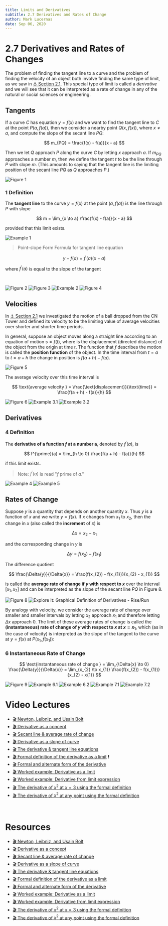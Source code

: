 ```yaml
---
title: Limits and Derivatives
subtitle: 2.7 Derivatives and Rates of Change
author: Mark Lucernas
date: Sep 06, 2020
---
```



# 2.7 Derivatives and Rates of Changes

The problem of finding the tangent line to a curve and the problem of finding
the velocity of an object both involve finding the same type of limit, as we saw
in [⚓ Section 2.1](ch-2-1#the-tangent-line-and-velocity-problem). This special
type of limit is called a _derivative_ and we will see that it can be interpreted
as a rate of change in any of the natural or social sciences or engineering.

## Tangents

If a curve $C$ has equation $y = f(x)$ and we want to find the tangent line to
$C$ at the point $P(a, f(a))$, then we consider a nearby point $Q(x, f(x))$,
where $x \neq a$, and compute the slope of the secant line $PQ$:

$$
m_{PQ} = \frac{f(x) - f(a)}{x - a}
$$

Then we let $Q$ approach $P$ along the curve $C$ by letting $x$ approach $a$. If
$m_{PQ}$ approaches a number $m$, then we define the $\text{tangent } t$ to be
the line through $P$ with slope $m$. (This amounts to saying that the tangent
line is the limiting position of the secant line $PQ$ as $Q$ approaches $P$.)

![Figure 1](../../../../../files/fall-2020/MATH-150/chapter-2/2.7_figure-1.png)

### 1 Definition

The **tangent line** to the curve $y = f(x)$ at the point $(a, f(a))$ is the
line through $P$ with slope

$$
m = \lim_{x \to a} \frac{f(x) - f(a)}{x - a}
$$

provided that this limit exists.

![Example 1](../../../../../files/fall-2020/MATH-150/chapter-2/2.7_example-1.png)

> Point-slope Form Formula for tangent line equation

$$
y - f(a) = f^{\prime}(a)(x - a)
$$

where $f^{\prime}(a)$ is equal to the slope of the tangent

<br>

![Figure 2](../../../../../files/fall-2020/MATH-150/chapter-2/2.7_figure-2.png)
![Figure 3](../../../../../files/fall-2020/MATH-150/chapter-2/2.7_figure-3.png)
![Example 2](../../../../../files/fall-2020/MATH-150/chapter-2/2.7_example-2.png)
![Figure 4](../../../../../files/fall-2020/MATH-150/chapter-2/2.7_figure-4.png)

## Velocities

In [⚓ Section 2.1](ch-2-1#the-velocity-problem) we investigated the motion of a ball dropped from the CN Tower
and defined its velocity to be the limiting value of average velocities over
shorter and shorter time periods.

In general, suppose an object moves along a straight line according to an
equation of motion $s = f(t)$, where is the displacement (directed distance) of
the object from the origin at time $t$. The function that $f$ describes the
motion is called the **position function** of the object. In the time interval
from $t = a$ to $t = a + h$ the change in position is $f(a + h) - f(a)$.

![Figure 5](../../../../../files/fall-2020/MATH-150/chapter-2/2.7_figure-5.png)

The average velocity over this time interval is

$$
\text{average velocity } = \frac{\text{displacement}}{\text{time}} = \frac{f(a + h) - f(a)}{h}
$$

![Figure 6](../../../../../files/fall-2020/MATH-150/chapter-2/2.7_figure-6.png)
![Example 3.1](../../../../../files/fall-2020/MATH-150/chapter-2/2.7_example-3.1.png)
![Example 3.2](../../../../../files/fall-2020/MATH-150/chapter-2/2.7_example-3.2.png)

## Derivatives

### 4 Definition

The **derivative of a function $f$ at a number a**, denoted by $f^{\prime}(a)$,
is

$$
f^{\prime}(a) = \lim_{h \to 0} \frac{f(a + h) - f(a)}{h}
$$

if this limit exists.

> Note: $f^{\prime}(a)$ is read "$f$ prime of $a$."

![Example 4](../../../../../files/fall-2020/MATH-150/chapter-2/2.7_example-4.png)
![Example 5](../../../../../files/fall-2020/MATH-150/chapter-2/2.7_example-5.png)

## Rates of Change

Suppose $y$ is a quantity that depends on another quantity $x$. Thus $y$ is a
function of $x$ and we write $y = f(x)$. If $x$ changes from $x_{1}$ to $x_{2}$,
then the change in $x$ (also called the **increment** of $x$) is

$$
\Delta{x} = x_{2} - x_{1}
$$

and the corresponding change in $y$ is

$$
\Delta{y} = f(x_{2}) - f(x_{1})
$$

The difference quotient

$$
\frac{\Delta{y}}{\Delta{x}} = \frac{f(x_{2}) - f(x_{1})}{x_{2} - x_{1}}
$$

is called the **average rate of change if $y$ with respect to $x$** over the
interval $[x_{1}, x_{2}]$ and can be interpreted as the slope of the secant line
$PQ$ in Figure 8.

![Figure 8](../../../../../files/fall-2020/MATH-150/chapter-2/2.7_figure-8.png)
![Explore It: Graphical Definition of Derivatives - Rise/Run](../../../../../files/fall-2020/MATH-150/chapter-2/2.7_explore-it.png)

By analogy with velocity, we consider the average rate of change over smaller
and smaller intervals by letting $x_{2}$ approach $x_{1}$ and therefore letting
$\Delta{x}$ approach $0$. The limit of these average rates of change is called
the **(instantaneous) rate of change of $y$ with respect to $x$ at $x =
x_{1}$**, which (as in the case of velocity) is interpreted as the slope of the
tangent to the curve at $y = f(x)$ at $P(x_{1}, f(x_{1}))$:

### 6 Instantaneous Rate of Change

$$
\text{instantaneous rate of change } = \lim_{\Delta{x} \to 0} \frac{\Delta{y}}{\Delta{x}} = \lim_{x_{2} \to x_{1}} \frac{f(x_{2}) - f(x_{1})}{x_{2} - x{1}}
$$

![Figure 9](../../../../../files/fall-2020/MATH-150/chapter-2/2.7_figure-9.png)
![Example 6.1](../../../../../files/fall-2020/MATH-150/chapter-2/2.7_example-6.1.png)
![Example 6.2](../../../../../files/fall-2020/MATH-150/chapter-2/2.7_example-6.2.png)
![Example 7.1](../../../../../files/fall-2020/MATH-150/chapter-2/2.7_example-7.1.png)
![Example 7.2](../../../../../files/fall-2020/MATH-150/chapter-2/2.7_example-7.2.png)


# Video Lectures

- [🎬 Newton, Leibniz, and Usain Bolt](https://www.khanacademy.org/math/ap-calculus-ab/ab-differentiation-1-new/ab-2-1/v/newton-leibniz-and-usain-bolt)
- [🎬 Derivative as a concept](https://www.khanacademy.org/math/ap-calculus-ab/ab-differentiation-1-new/ab-2-1/v/derivative-as-a-concept)
- [🎬 Secant line & average rate of change](https://www.khanacademy.org/math/ap-calculus-ab/ab-differentiation-1-new/ab-2-1/v/secant-lines-and-average-rate-of-change)
- [🎬 Derivative as a slope of curve](https://www.khanacademy.org/math/ap-calculus-ab/ab-differentiation-1-new/ab-2-1/v/derivative-as-slope-of-curve)
- [🎬 The derivative & tangent line equations](https://www.khanacademy.org/math/ap-calculus-ab/ab-differentiation-1-new/ab-2-1/v/derivative-as-slope-of-tangent-line)
- [🎬 Formal definition of the derivative as a limit](https://www.khanacademy.org/math/ap-calculus-ab/ab-differentiation-1-new/ab-2-2/v/calculus-derivatives-1-new-hd-version) ❗
- [🎬 Formal and alternate form of the derivative](https://www.khanacademy.org/math/ap-calculus-ab/ab-differentiation-1-new/ab-2-2/v/alternate-form-of-the-derivative)
- [🎬 Worked example: Derivative as a limit](https://www.khanacademy.org/math/ap-calculus-ab/ab-differentiation-1-new/ab-2-2/v/formal-and-alternate-form-of-the-derivative-for-ln-x)
- [🎬 Worked example: Derivative from limit expression](https://www.khanacademy.org/math/ap-calculus-ab/ab-differentiation-1-new/ab-2-2/v/formal-and-alternate-form-of-the-derivative-example-1)
- [🎬 The derivative of $x^{2}$ at $x = 3$ using the formal definition](https://www.khanacademy.org/math/ap-calculus-ab/ab-differentiation-1-new/ab-2-2/v/calculus-derivatives-2-new-hd-version)
- [🎬 The derivative of $x^{2}$ at any point using the formal definition](https://www.khanacademy.org/math/ap-calculus-ab/ab-differentiation-1-new/ab-2-2/v/calculus-derivatives-2-5-new-hd-version)


<br>

# Resources

- [🎬 Newton, Leibniz, and Usain Bolt](https://www.khanacademy.org/math/ap-calculus-ab/ab-differentiation-1-new/ab-2-1/v/newton-leibniz-and-usain-bolt)
- [🎬 Derivative as a concept](https://www.khanacademy.org/math/ap-calculus-ab/ab-differentiation-1-new/ab-2-1/v/derivative-as-a-concept)
- [🎬 Secant line & average rate of change](https://www.khanacademy.org/math/ap-calculus-ab/ab-differentiation-1-new/ab-2-1/v/secant-lines-and-average-rate-of-change)
- [🎬 Derivative as a slope of curve](https://www.khanacademy.org/math/ap-calculus-ab/ab-differentiation-1-new/ab-2-1/v/derivative-as-slope-of-curve)
- [🎬 The derivative & tangent line equations](https://www.khanacademy.org/math/ap-calculus-ab/ab-differentiation-1-new/ab-2-1/v/derivative-as-slope-of-tangent-line)
- [🎬 Formal definition of the derivative as a limit](https://www.khanacademy.org/math/ap-calculus-ab/ab-differentiation-1-new/ab-2-2/v/calculus-derivatives-1-new-hd-version)
- [🎬 Formal and alternate form of the derivative](https://www.khanacademy.org/math/ap-calculus-ab/ab-differentiation-1-new/ab-2-2/v/alternate-form-of-the-derivative)
- [🎬 Worked example: Derivative as a limit](https://www.khanacademy.org/math/ap-calculus-ab/ab-differentiation-1-new/ab-2-2/v/formal-and-alternate-form-of-the-derivative-for-ln-x)
- [🎬 Worked example: Derivative from limit expression](https://www.khanacademy.org/math/ap-calculus-ab/ab-differentiation-1-new/ab-2-2/v/formal-and-alternate-form-of-the-derivative-example-1)
- [🎬 The derivative of $x^{2}$ at $x = 3$ using the formal definition](https://www.khanacademy.org/math/ap-calculus-ab/ab-differentiation-1-new/ab-2-2/v/calculus-derivatives-2-new-hd-version)
- [🎬 The derivative of $x^{2}$ at any point using the formal definition](https://www.khanacademy.org/math/ap-calculus-ab/ab-differentiation-1-new/ab-2-2/v/calculus-derivatives-2-5-new-hd-version)

